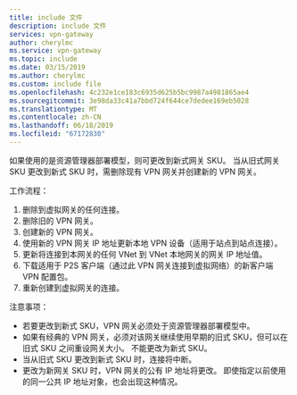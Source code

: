```yaml
---
title: include 文件
description: include 文件
services: vpn-gateway
author: cherylmc
ms.service: vpn-gateway
ms.topic: include
ms.date: 03/15/2019
ms.author: cherylmc
ms.custom: include file
ms.openlocfilehash: 4c232e1ce183c6935d625b5bc9987a4981865ae4
ms.sourcegitcommit: 3e98da33c41a7bbd724f644ce7dedee169eb5028
ms.translationtype: MT
ms.contentlocale: zh-CN
ms.lasthandoff: 06/18/2019
ms.locfileid: "67172830"
---
```

如果使用的是资源管理器部署模型，则可更改到新式网关 SKU。 当从旧式网关 SKU 更改到新式 SKU 时，需删除现有 VPN 网关并创建新的 VPN 网关。

工作流程：

1. 删除到虚拟网关的任何连接。
2. 删除旧的 VPN 网关。
3. 创建新的 VPN 网关。
4. 使用新的 VPN 网关 IP 地址更新本地 VPN 设备（适用于站点到站点连接）。
5. 更新将连接到本网关的任何 VNet 到 VNet 本地网关的网关 IP 地址值。
6. 下载适用于 P2S 客户端（通过此 VPN 网关连接到虚拟网络）的新客户端 VPN 配置包。
7. 重新创建到虚拟网关的连接。

注意事项：

* 若要更改到新式 SKU，VPN 网关必须处于资源管理器部署模型中。
* 如果有经典的 VPN 网关，必须对该网关继续使用早期的旧式 SKU，但可以在旧式 SKU 之间重设网关大小。 不能更改为新式 SKU。
* 当从旧式 SKU 更改到新式 SKU 时，连接将中断。
* 更改为新网关 SKU 时，VPN 网关的公有 IP 地址将更改。 即使指定以前使用的同一公共 IP 地址对象，也会出现这种情况。